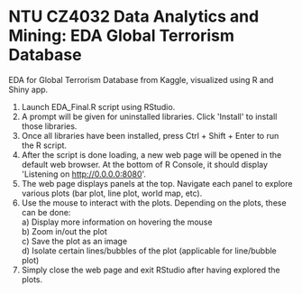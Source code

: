 # NTU CZ4032 Data Analytics and Mining: EDA Global Terrorism Database
EDA for Global Terrorism Database from Kaggle, visualized using R and Shiny app.

1) Launch EDA_Final.R script using RStudio.
2) A prompt will be given for uninstalled libraries. Click 'Install' to install those libraries.
3) Once all libraries have been installed, press Ctrl + Shift + Enter to run the R script. 
4) After the script is done loading, a new web page will be opened in the default web browser. At the bottom of R Console, it should display 'Listening on http://0.0.0.0:8080'.
5) The web page displays panels at the top. Navigate each panel to explore various plots (bar plot, line plot, world map, etc).
6) Use the mouse to interact with the plots. Depending on the plots, these can be done: </br>
  a) Display more information on hovering the mouse </br>
  b) Zoom in/out the plot </br>
  c) Save the plot as an image </br>
  d) Isolate certain lines/bubbles of the plot (applicable for line/bubble plot) </br>
7) Simply close the web page and exit RStudio after having explored the plots.
